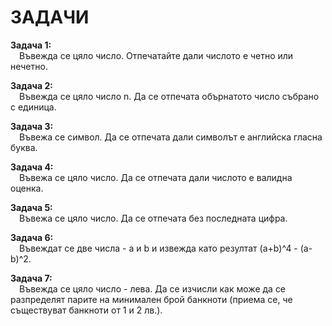 # ЗАДАЧИ

<b>Задача 1:</b><br>&emsp;Въвежда се цяло число. Отпечатайте дали числото е четно или нечетно.

<b>Задача 2:</b><br>&emsp;Въвежда се цяло число n. Да се отпечата обърнатото число събрано с единица.

<b>Задача 3:</b><br>&emsp;Въвежа се символ. Да се отпечата дали символът е английска гласна буква.

<b>Задача 4:</b><br>&emsp;Въвежа се цяло число. Да се отпечата дали числото е валидна оценка.

<b>Задача 5:</b><br>&emsp;Въвежа се цяло число. Да се отпечата без последната цифра.

<b>Задача 6:</b><br>&emsp;Въвеждат се две числа - a и b и извежда като резултат (a+b)^4 - (a-b)^2.

<b>Задача 7:</b><br>&emsp;Въвежда се цяло число - лева. Да се изчисли как може да се разпределят парите на минимален брой банкноти (приема се, че съществуват банкноти от 1 и 2 лв.).
